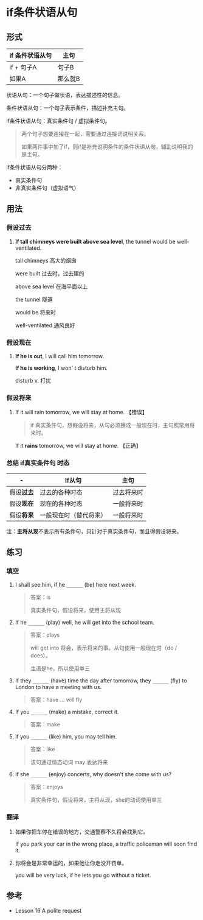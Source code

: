 # if条件状语从句

## 形式

| if 条件状语从句 | 主句    |
| --------------- | ------- |
| if + 句子A      | 句子B   |
| 如果A           | 那么就B |

状语从句：一个句子做状语，表达描述性的信息。

条件状语从句：一个句子表示条件，描述补充主句。

if条件状语从句：真实条件句 / 虚拟条件句。



> 两个句子想要连接在一起，需要通过连接词说明关系。
>
> 如果两件事中加了if，则if是补充说明条件的条件状语从句，辅助说明我的是主句。



if条件状语从句分两种：

- 真实条件句
- 非真实条件句（虚拟语气）



## 用法

### 假设过去

1. **If tall chimneys were built above sea level**, the tunnel would be well-ventilated.

   tall chimneys 高大的烟囱

   were built 过去时，过去建的

   above sea level 在海平面以上

   the tunnel 隧道

   would be 将来时

   well-ventilated 通风良好
   



### 假设现在

1. **If he is out**, I will call him tomorrow.

   **If he is working**, I won' t disturb him.

   disturb v. 打扰



### 假设将来

1. If it will rain tomorrow, we will stay at home. 【错误】

   > if 真实条件句，想假设将来，从句必须换成一般现在时，主句照常用将来时。

   If it **rains** tomorrow, we will stay at home. 【正确】



### 总结 if真实条件句 时态

| -            | If从句                 | 主句       |
| ------------ | ---------------------- | ---------- |
| 假设**过去** | 过去的各种时态         | 过去将来时 |
| 假设**现在** | 现在的各种时态         | 一般将来时 |
| 假设**将来** | 一般现在时（替代将来） | 一般将来时 |

注：**主将从现**不表示所有条件句，只针对于真实条件句，而且得假设将来。



## 练习

### 填空

1. I shall see him, if he `______` (be) here next week.

   > 答案：is
   >
   > 真实条件句，假设将来，使用主将从现

2. If he `______` (play) well, he will get into the school team.

   > 答案：plays
   >
   > will get into 将会，表示将来的事。从句使用一般现在时（do / does）。
   >
   > 主语是he，所以使用单三

3. If they `______` (have) time the day after tomorrow, they `______` (fly) to London to have a meeting with us.

   > 答案：have ... will fly

4. If you `______` (make) a mistake, correct it.

   > 答案：make

5. if you `______` (like) him, you may tell him.

   > 答案：like
   >
   > 该句通过情态动词 may 表达将来

6. if she `______` (enjoy) concerts, why doesn't she come with us?

   > 答案：enjoys
   >
   > 真实条件句，假设将来，主将从现，she的动词使用单三



### 翻译

1. 如果你把车停在错误的地方，交通警察不久将会找到它。

   If you park your car in the wrong place, a traffic policeman will soon find it.

2. 你将会是非常幸运的，如果他让你走没开罚单。

   you will be very luck, if he lets you go without a ticket.



## 参考

- Lesson 16 A polite request